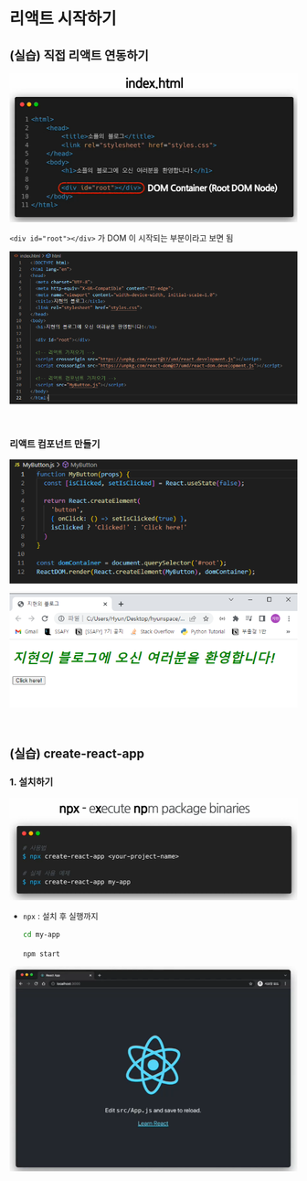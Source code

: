 # 리액트 시작하기

## (실습) 직접 리액트 연동하기

![image-20220629212544989](02_리액트-시작하기.assets/image-20220629212544989.png)

`<div id="root"></div>` 가 DOM 이 시작되는 부분이라고 보면 됨

![image-20220629213012075](02_리액트-시작하기.assets/image-20220629213012075.png)

<br/>

### 리액트 컴포넌트 만들기

![image-20220629214151464](02_리액트-시작하기.assets/image-20220629214151464.png)

![image-20220629214216389](02_리액트-시작하기.assets/image-20220629214216389.png)

<br/>

## (실습) create-react-app

### 1. 설치하기

![image-20220629214244872](02_리액트-시작하기.assets/image-20220629214244872.png)

* `npx` : 설치 후 실행까지

  ```bash
  cd my-app
  
  npm start
  ```

![image-20220629214818382](02_리액트-시작하기.assets/image-20220629214818382.png)

